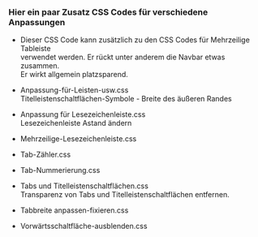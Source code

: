 ### Hier ein paar Zusatz CSS Codes für verschiedene Anpassungen
    
- [Anpassung-für-Leisten.css]:https://github.com/Endor8/userChrome.js/blob/master/Mutirowtabs/CSS/Zusatz%20CSS/Anpassung%20f%C3%BCr%20Lesezeichenleiste.css
  Dieser CSS Code kann zusätzlich zu den CSS Codes für Mehrzeilige Tableiste    
  verwendet werden. Er rückt unter anderem die Navbar etwas zusammen.    
  Er wirkt allgemein platzsparend.    

- Anpassung-für-Leisten-usw.css    
  Titelleistenschaltflächen-Symbole - Breite des äußeren Randes

- Anpassung für Lesezeichenleiste.css    
  Lesezeichenleiste Astand ändern   
  
- Mehrzeilige-Lesezeichenleiste.css    
- Tab-Zähler.css     
- Tab-Nummerierung.css    
- Tabs und Titelleistenschaltflächen.css    
  Transparenz von Tabs und Titelleistenschaltflächen entfernen.    
     
- Tabbreite anpassen-fixieren.css    
- Vorwärtsschaltfläche-ausblenden.css    
